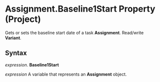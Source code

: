 
# Assignment.Baseline1Start Property (Project)

Gets or sets the baseline start date of a task  **Assignment**. Read/write **Variant**.


## Syntax

 _expression_. **Baseline1Start**

 _expression_ A variable that represents an **Assignment** object.


